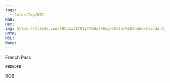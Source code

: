 ```yaml
---
tags:
  - Color/Tag/NTC
RGB:
Hex:
img: https://filedn.com/l0hpzxl1f01yT7GHxtF8cyk/Color%20Snake/standard_csv_to_svg/%23/BDEDFD.svg
CMYK:
HSL:
Name:
---
```

French Pass
```palette
#BDEDFD
```
RGB
